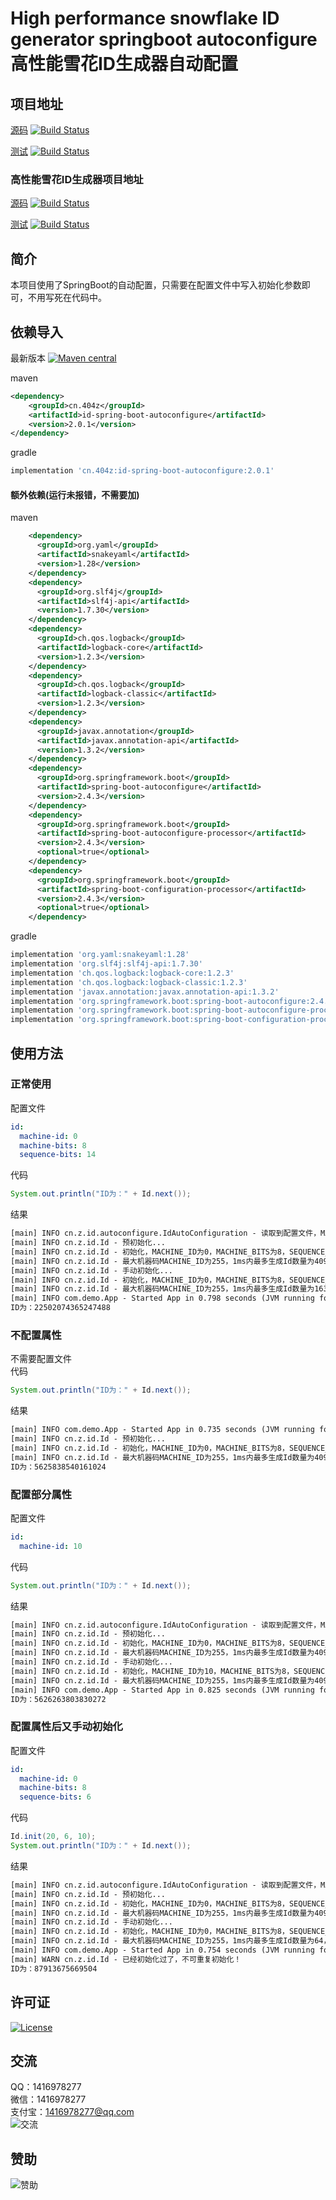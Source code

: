 # High performance snowflake ID generator springboot autoconfigure 高性能雪花ID生成器自动配置

## 项目地址
[源码](https://github.com/ALI1416/id-spring-boot-autoconfigure)
[![Build Status](https://travis-ci.com/ALI1416/id-spring-boot-autoconfigure.svg?branch=master)](https://travis-ci.com/ALI1416/id-spring-boot-autoconfigure)

[测试](https://github.com/ALI1416/id-spring-boot-autoconfigure-test)
[![Build Status](https://travis-ci.com/ALI1416/id-spring-boot-autoconfigure-test.svg?branch=master)](https://travis-ci.com/ALI1416/id-spring-boot-autoconfigure-test)

### 高性能雪花ID生成器项目地址
[源码](https://github.com/ALI1416/id)
[![Build Status](https://travis-ci.com/ALI1416/id.svg?branch=master)](https://travis-ci.com/ALI1416/id)

[测试](https://github.com/ALI1416/id-test)
[![Build Status](https://travis-ci.com/ALI1416/id-test.svg?branch=master)](https://travis-ci.com/ALI1416/id-test)

## 简介
本项目使用了SpringBoot的自动配置，只需要在配置文件中写入初始化参数即可，不用写死在代码中。

## 依赖导入
最新版本
[![Maven central](https://maven-badges.herokuapp.com/maven-central/cn.404z/id-spring-boot-autoconfigure/badge.svg)](https://maven-badges.herokuapp.com/maven-central/cn.404z/id-spring-boot-autoconfigure)

maven
```xml
<dependency>
    <groupId>cn.404z</groupId>
    <artifactId>id-spring-boot-autoconfigure</artifactId>
    <version>2.0.1</version>
</dependency>
```

gradle
```gradle
implementation 'cn.404z:id-spring-boot-autoconfigure:2.0.1'
```

#### 额外依赖(运行未报错，不需要加)
maven
```xml
    <dependency>
      <groupId>org.yaml</groupId>
      <artifactId>snakeyaml</artifactId>
      <version>1.28</version>
    </dependency>
    <dependency>
      <groupId>org.slf4j</groupId>
      <artifactId>slf4j-api</artifactId>
      <version>1.7.30</version>
    </dependency>
    <dependency>
      <groupId>ch.qos.logback</groupId>
      <artifactId>logback-core</artifactId>
      <version>1.2.3</version>
    </dependency>
    <dependency>
      <groupId>ch.qos.logback</groupId>
      <artifactId>logback-classic</artifactId>
      <version>1.2.3</version>
    </dependency>
    <dependency>
      <groupId>javax.annotation</groupId>
      <artifactId>javax.annotation-api</artifactId>
      <version>1.3.2</version>
    </dependency>
    <dependency>
      <groupId>org.springframework.boot</groupId>
      <artifactId>spring-boot-autoconfigure</artifactId>
      <version>2.4.3</version>
    </dependency>
    <dependency>
      <groupId>org.springframework.boot</groupId>
      <artifactId>spring-boot-autoconfigure-processor</artifactId>
      <version>2.4.3</version>
      <optional>true</optional>
    </dependency>
    <dependency>
      <groupId>org.springframework.boot</groupId>
      <artifactId>spring-boot-configuration-processor</artifactId>
      <version>2.4.3</version>
      <optional>true</optional>
    </dependency>
```

gradle
```gradle
implementation 'org.yaml:snakeyaml:1.28'
implementation 'org.slf4j:slf4j-api:1.7.30'
implementation 'ch.qos.logback:logback-core:1.2.3'
implementation 'ch.qos.logback:logback-classic:1.2.3'
implementation 'javax.annotation:javax.annotation-api:1.3.2'
implementation 'org.springframework.boot:spring-boot-autoconfigure:2.4.3'
implementation 'org.springframework.boot:spring-boot-autoconfigure-processor:2.4.3'
implementation 'org.springframework.boot:spring-boot-configuration-processor:2.4.3'
```

## 使用方法
### 正常使用
配置文件
```yml
id:
  machine-id: 0
  machine-bits: 8
  sequence-bits: 14
```

代码
```java
System.out.println("ID为：" + Id.next());
```

结果
```txt
[main] INFO cn.z.id.autoconfigure.IdAutoConfiguration - 读取到配置文件，MACHINE_ID为0，MACHINE_BITS为8，SEQUENCE_BITS为14
[main] INFO cn.z.id.Id - 预初始化...
[main] INFO cn.z.id.Id - 初始化，MACHINE_ID为0，MACHINE_BITS为8，SEQUENCE_BITS为12
[main] INFO cn.z.id.Id - 最大机器码MACHINE_ID为255，1ms内最多生成Id数量为4096，时钟最早回拨到2021-01-01 08:00:00.0，可使用时间大约为278年，失效日期为2299-09-27 23:10:22.207
[main] INFO cn.z.id.Id - 手动初始化...
[main] INFO cn.z.id.Id - 初始化，MACHINE_ID为0，MACHINE_BITS为8，SEQUENCE_BITS为14
[main] INFO cn.z.id.Id - 最大机器码MACHINE_ID为255，1ms内最多生成Id数量为16384，时钟最早回拨到2021-01-01 08:00:00.0，可使用时间大约为69年，失效日期为2090-09-07 23:47:35.551
[main] INFO com.demo.App - Started App in 0.798 seconds (JVM running for 1.632)
ID为：22502074365247488
```

### 不配置属性
不需要配置文件  
代码
```java
System.out.println("ID为：" + Id.next());
```

结果
```txt
[main] INFO com.demo.App - Started App in 0.735 seconds (JVM running for 1.401)
[main] INFO cn.z.id.Id - 预初始化...
[main] INFO cn.z.id.Id - 初始化，MACHINE_ID为0，MACHINE_BITS为8，SEQUENCE_BITS为12
[main] INFO cn.z.id.Id - 最大机器码MACHINE_ID为255，1ms内最多生成Id数量为4096，时钟最早回拨到2021-01-01 08:00:00.0，可使用时间大约为278年，失效日期为2299-09-27 23:10:22.207
ID为：5625838540161024
```

### 配置部分属性
配置文件
```yml
id:
  machine-id: 10
```

代码
```java
System.out.println("ID为：" + Id.next());
```

结果
```txt
[main] INFO cn.z.id.autoconfigure.IdAutoConfiguration - 读取到配置文件，MACHINE_ID为10
[main] INFO cn.z.id.Id - 预初始化...
[main] INFO cn.z.id.Id - 初始化，MACHINE_ID为0，MACHINE_BITS为8，SEQUENCE_BITS为12
[main] INFO cn.z.id.Id - 最大机器码MACHINE_ID为255，1ms内最多生成Id数量为4096，时钟最早回拨到2021-01-01 08:00:00.0，可使用时间大约为278年，失效日期为2299-09-27 23:10:22.207
[main] INFO cn.z.id.Id - 手动初始化...
[main] INFO cn.z.id.Id - 初始化，MACHINE_ID为10，MACHINE_BITS为8，SEQUENCE_BITS为12
[main] INFO cn.z.id.Id - 最大机器码MACHINE_ID为255，1ms内最多生成Id数量为4096，时钟最早回拨到2021-01-01 08:00:00.0，可使用时间大约为278年，失效日期为2299-09-27 23:10:22.207
[main] INFO com.demo.App - Started App in 0.825 seconds (JVM running for 1.509)
ID为：5626263803830272
```

### 配置属性后又手动初始化
配置文件
```yml
id:
  machine-id: 0
  machine-bits: 8
  sequence-bits: 6
```

代码
```java
Id.init(20, 6, 10);
System.out.println("ID为：" + Id.next());
```

结果
```txt
[main] INFO cn.z.id.autoconfigure.IdAutoConfiguration - 读取到配置文件，MACHINE_ID为0，MACHINE_BITS为8，SEQUENCE_BITS为6
[main] INFO cn.z.id.Id - 预初始化...
[main] INFO cn.z.id.Id - 初始化，MACHINE_ID为0，MACHINE_BITS为8，SEQUENCE_BITS为12
[main] INFO cn.z.id.Id - 最大机器码MACHINE_ID为255，1ms内最多生成Id数量为4096，时钟最早回拨到2021-01-01 08:00:00.0，可使用时间大约为278年，失效日期为2299-09-27 23:10:22.207
[main] INFO cn.z.id.Id - 手动初始化...
[main] INFO cn.z.id.Id - 初始化，MACHINE_ID为0，MACHINE_BITS为8，SEQUENCE_BITS为6
[main] INFO cn.z.id.Id - 最大机器码MACHINE_ID为255，1ms内最多生成Id数量为64，时钟最早回拨到2021-01-01 08:00:00.0，可使用时间大约为17851年，失效日期为19860-03-05 19:03:41.311
[main] INFO com.demo.App - Started App in 0.754 seconds (JVM running for 1.378)
[main] WARN cn.z.id.Id - 已经初始化过了，不可重复初始化！
ID为：87913675669504
```

## 许可证
[![License](https://img.shields.io/badge/license-BSD-brightgreen)](https://opensource.org/licenses/BSD-3-Clause)

## 交流
QQ：1416978277  
微信：1416978277  
支付宝：1416978277@qq.com  
![交流](https://ali1416.github.io/web/image/contact.png)

## 赞助
![赞助](https://ali1416.github.io/web/image/donate.png)
